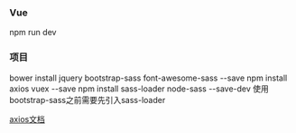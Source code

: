 ### Vue

npm run dev

### 项目
bower install jquery bootstrap-sass font-awesome-sass --save
npm install axios vuex  --save
npm install sass-loader node-sass --save-dev
使用bootstrap-sass之前需要先引入sass-loader



[axios文档](https://github.com/mzabriskie/axios)
